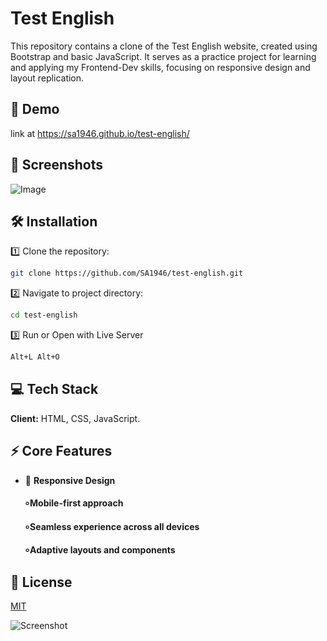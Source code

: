 
# Test English 

This repository contains a clone of the Test English website, created using Bootstrap and basic JavaScript. It serves as a practice project for learning and applying my Frontend-Dev skills, focusing on responsive design and layout replication.


## 🚀 Demo

link at https://sa1946.github.io/test-english/


## 📸 Screenshots

![Image](https://github.com/user-attachments/assets/93298e98-8272-4ecc-8a6a-4fdfc014245e)


## 🛠️ Installation

1️⃣ Clone the repository:

```bash
git clone https://github.com/SA1946/test-english.git
```
2️⃣ Navigate to project directory:

```bash
cd test-english
```
3️⃣ Run or Open with Live Server
```bash
Alt+L Alt+O
```

## 💻 Tech Stack

**Client:** HTML, CSS, JavaScript.




## ⚡ Core Features
- 📱 **Responsive Design**
    ####  ৹ Mobile-first approach
    ####  ৹ Seamless experience across all devices
    ####  ৹ Adaptive layouts and components
    


## 📄 License

[MIT](https://choosealicense.com/licenses/mit/)

![Screenshot](https://camo.githubusercontent.com/ff1d4eb768b74fa335491dd8a7e87d95017665c1570e5a8828fddfdb728da450/68747470733a2f2f63617073756c652d72656e6465722e76657263656c2e6170702f6170693f747970653d776176696e6726636f6c6f723d6772616469656e74266865696768743d3130302673656374696f6e3d666f6f746572)
